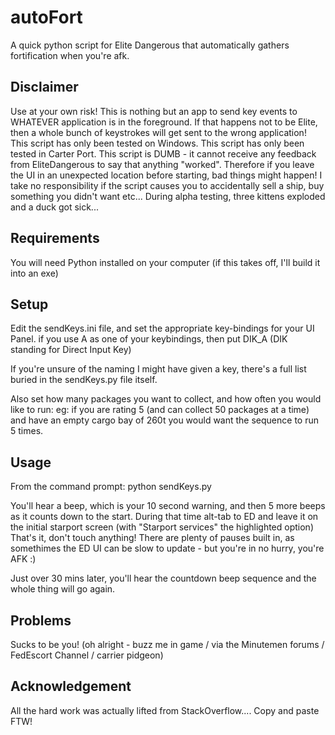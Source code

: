 # autoFort
A quick python script for Elite Dangerous that automatically gathers fortification when you're afk.

## Disclaimer
Use at your own risk!
This is nothing but an app to send key events to WHATEVER application is in the foreground. If that happens not to be Elite, then a whole bunch of keystrokes will get sent to the wrong application!
This script has only been tested on Windows.
This script has only been tested in Carter Port.
This script is DUMB - it cannot receive any feedback from EliteDangerous to say that anything "worked". Therefore if you leave the UI in an unexpected location before starting, bad things might happen!
I take no responsibility if the script causes you to accidentally sell a ship, buy something you didn't want etc...
During alpha testing, three kittens exploded and a duck got sick...

## Requirements
You will need Python installed on your computer (if this takes off, I'll build it into an exe)

## Setup
Edit the sendKeys.ini file, and set the appropriate key-bindings for your UI Panel. 
        if you use A as one of your keybindings, then put DIK_A  (DIK standing for Direct Input Key)

If you're unsure of the naming I might have given a key, there's a full list buried in the sendKeys.py file itself.
        
Also set how many packages you want to collect, and how often you would like to run:
eg:  if you are rating 5 (and can collect 50 packages at a time) and have an empty cargo bay of 260t you would want the sequence to run 5 times.

## Usage
From the command prompt:
        python sendKeys.py

You'll hear a beep, which is your 10 second warning, and then 5 more beeps as it counts down to the start. During that time alt-tab to ED and leave it on the initial starport screen (with "Starport services" the highlighted option)
That's it, don't touch anything!  There are plenty of pauses built in, as somethimes the ED UI can be slow to update - but you're in no hurry, you're AFK :)

Just over 30 mins later, you'll hear the countdown beep sequence and the whole thing will go again.

## Problems
Sucks to be you!
(oh alright - buzz me in game / via the Minutemen forums / FedEscort Channel / carrier pidgeon)

## Acknowledgement
All the hard work was actually lifted from StackOverflow....   Copy and paste FTW!


